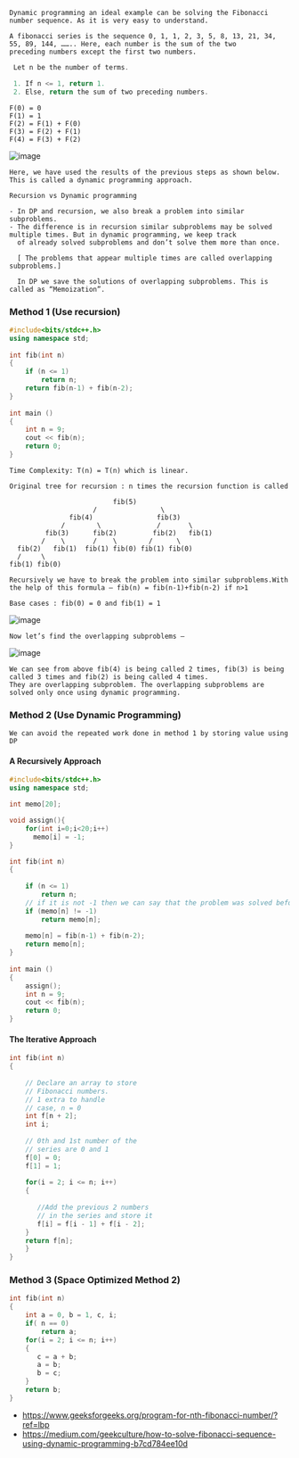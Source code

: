```
Dynamic programming an ideal example can be solving the Fibonacci number sequence. As it is very easy to understand.

A fibonacci series is the sequence 0, 1, 1, 2, 3, 5, 8, 13, 21, 34, 55, 89, 144, …….. Here, each number is the sum of the two 
preceding numbers except the first two numbers.
```
```c++
 Let n be the number of terms.

 1. If n <= 1, return 1.
 2. Else, return the sum of two preceding numbers.
```
```
F(0) = 0
F(1) = 1
F(2) = F(1) + F(0)
F(3) = F(2) + F(1)
F(4) = F(3) + F(2)
```
![image](https://user-images.githubusercontent.com/59710234/171693526-caebb745-859c-4e67-86f8-48a5906edf54.png)
```
Here, we have used the results of the previous steps as shown below. This is called a dynamic programming approach.
```
```
Recursion vs Dynamic programming

- In DP and recursion, we also break a problem into similar subproblems.
- The difference is in recursion similar subproblems may be solved multiple times. But in dynamic programming, we keep track
  of already solved subproblems and don’t solve them more than once.
  
  [ The problems that appear multiple times are called overlapping subproblems.]
  
  In DP we save the solutions of overlapping subproblems. This is called as “Memoization”.
```
### Method 1 (Use recursion) 
```c++
#include<bits/stdc++.h>
using namespace std;
 
int fib(int n)
{
    if (n <= 1)
        return n;
    return fib(n-1) + fib(n-2);
}
 
int main ()
{
    int n = 9;
    cout << fib(n);
    return 0;
}
```
```
Time Complexity: T(n) = T(n) which is linear. 

Original tree for recursion : n times the recursion function is called

                          fib(5)   
                     /                \
               fib(4)                fib(3)   
             /        \              /       \ 
         fib(3)      fib(2)         fib(2)   fib(1)
        /    \       /    \        /      \
  fib(2)   fib(1)  fib(1) fib(0) fib(1) fib(0)
  /     \
fib(1) fib(0)
```
```
Recursively we have to break the problem into similar subproblems.With the help of this formula — fib(n) = fib(n-1)+fib(n-2) if n>1
 
Base cases : fib(0) = 0 and fib(1) = 1
```
![image](https://user-images.githubusercontent.com/59710234/171721832-0bbeda51-9807-4938-8ecf-143d49b5bfa7.png)

```
Now let’s find the overlapping subproblems —
```
![image](https://user-images.githubusercontent.com/59710234/171722568-da5a5b1f-eec7-4a66-9554-5b0ccc75e9c1.png)

```
We can see from above fib(4) is being called 2 times, fib(3) is being called 3 times and fib(2) is being called 4 times. 
They are overlapping subproblem. The overlapping subproblems are solved only once using dynamic programming.
```
### Method 2 (Use Dynamic Programming) 
```
We can avoid the repeated work done in method 1 by storing value using DP
```
#### A Recursively Approach
```c++
#include<bits/stdc++.h>
using namespace std;

int memo[20];

void assign(){
    for(int i=0;i<20;i++)
      memo[i] = -1;
}

int fib(int n)
{
    
    if (n <= 1)
        return n;
    // if it is not -1 then we can say that the problem was solved before.     
    if (memo[n] != -1)
        return memo[n];
        
    memo[n] = fib(n-1) + fib(n-2);
    return memo[n];
}
 
int main ()
{
    assign();
    int n = 9;
    cout << fib(n);
    return 0;
}
```
#### The Iterative  Approach
```c++
int fib(int n)
{
     
    // Declare an array to store
    // Fibonacci numbers.
    // 1 extra to handle
    // case, n = 0
    int f[n + 2];
    int i;
 
    // 0th and 1st number of the
    // series are 0 and 1
    f[0] = 0;
    f[1] = 1;
 
    for(i = 2; i <= n; i++)
    {
         
       //Add the previous 2 numbers
       // in the series and store it
       f[i] = f[i - 1] + f[i - 2];
    }
    return f[n];
    }
}
```
### Method 3 (Space Optimized Method 2) 
```c++
int fib(int n)
{
    int a = 0, b = 1, c, i;
    if( n == 0)
        return a;
    for(i = 2; i <= n; i++)
    {
       c = a + b;
       a = b;
       b = c;
    }
    return b;
}
```
- https://www.geeksforgeeks.org/program-for-nth-fibonacci-number/?ref=lbp
- https://medium.com/geekculture/how-to-solve-fibonacci-sequence-using-dynamic-programming-b7cd784ee10d
